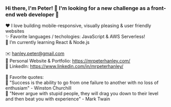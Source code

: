 ### Hi there, I'm Peter! 👋 I'm looking for a new challenge as a front-end web developer 💪<br>
:heart: I love building mobile-responsive, visually pleasing & user friendly websites<br>
✨ Favorite languages / techologies: JavaScript & AWS Serverless!<br>
🌱 I’m currently learning React & Node.js<br>
<br>
✉️ hanley.peter@gmail.com<br>
🎨 Personal Website & Portfolio: https://mrpeterhanley.com/<br>
💼 LinkedIn: https://www.linkedin.com/in/mrpeterhanley/<br>
<br>
🧑 Favorite quotes:<br>
💬 "Success is the ability to go from one failure to another with no loss of enthusiam" - Winston Churchill<br>
💬 "Never argue with stupid people, they will drag you down to their level and then beat you with experience" - Mark Twain<br>

